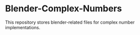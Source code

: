 # Blender-Complex-Numbers
This repository stores blender-related files for complex number implementations.
